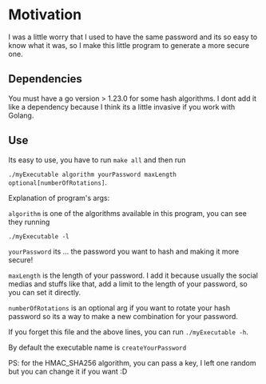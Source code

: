# Motivation

I was a little worry that I used to have the same password and its so easy to know what it was, so I make this little program to generate a more secure one.

## Dependencies

You must have a go version > 1.23.0 for some hash algorithms. I dont add it like a dependency because I think its a little invasive if you work with Golang.

## Use

Its easy to use, you have to run `make all` and then run 

`./myExecutable algorithm yourPassword maxLength optional[numberOfRotations]`.

Explanation of program's args:

`algorithm` is one of the algorithms available in this program, you can see they running 

`./myExecutable -l`

`yourPassword` its ... the password you want to hash and making it more secure!

`maxLength` is the length of your password. I add it because usually the social medias and stuffs like that, add a limit to the length of your password, so you can set it directly.

`numberOfRotations` is an optional arg if you want to rotate your hash password so its a way to make a new combination for your password.

If you forget this file and the above lines, you can run `./myExecutable -h`.

By default the executable name is `createYourPassword`

PS: for the HMAC_SHA256 algorithm, you can pass a key, I left one random but you can change it if you want :D
